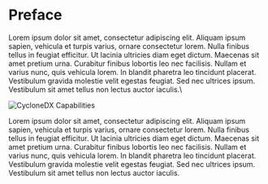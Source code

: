 # Preface

Lorem ipsum dolor sit amet, consectetur adipiscing elit. Aliquam ipsum sapien, vehicula et turpis varius, ornare consectetur lorem. Nulla finibus tellus in feugiat efficitur. Ut lacinia ultricies diam eget dictum. Maecenas sit amet pretium urna. Curabitur finibus lobortis leo nec facilisis. Nullam et varius nunc, quis vehicula lorem. In blandit pharetra leo tincidunt placerat. Vestibulum gravida molestie velit egestas feugiat. Sed nec ultrices ipsum. Vestibulum sit amet tellus non lectus auctor iaculis.\

![CycloneDX Capabilities](../../images/CycloneDX-Capability-Tile-Centered.png)

Lorem ipsum dolor sit amet, consectetur adipiscing elit. Aliquam ipsum sapien, vehicula et turpis varius, ornare consectetur lorem. Nulla finibus tellus in feugiat efficitur. Ut lacinia ultricies diam eget dictum. Maecenas sit amet pretium urna. Curabitur finibus lobortis leo nec facilisis. Nullam et varius nunc, quis vehicula lorem. In blandit pharetra leo tincidunt placerat. Vestibulum gravida molestie velit egestas feugiat. Sed nec ultrices ipsum. Vestibulum sit amet tellus non lectus auctor iaculis.

<div style="page-break-after: always; visibility: hidden">
\newpage
</div>
